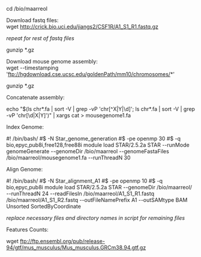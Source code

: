 cd /bio/maarreol

Download fastq files:  
wget http://crick.bio.uci.edu/jiangs2/CSF1R/A1_S1_R1.fastq.gz  

_repeat for rest of fastq files_  

gunzip *.gz  

Download mouse genome assembly:    
wget --timestamping 'ftp://hgdownload.cse.ucsc.edu/goldenPath/mm10/chromosomes/*'  

gunzip *.gz  

Concatenate assembly:  

echo "$(ls chr*.fa | sort -V | grep -vP 'chr[^X|Y|\d]'; ls chr*.fa | sort -V | grep -vP 'chr[\d|X|Y]')" | xargs cat > mousegenome1.fa

Index Genome:  

#! /bin/bash/
#$ -N Star_genome_generation
#$ -pe openmp 30
#$ -q bio,epyc,pub8i,free128,free88i
module load STAR/2.5.2a
STAR --runMode genomeGenerate --genomeDir /bio/maarreol --genomeFastaFiles /bio/maarreol/mousegenome1.fa --runThreadN 30

Align Genome:  

#! /bin/bash/
#$ -N Star_alignment_A1
#$ -pe openmp 10
#$ -q bio,epyc,pub8i
module load STAR/2.5.2a
STAR --genomeDir /bio/maarreol/ --runThreadN 24 --readFilesIn /bio/maarreol/A1_S1_R1.fastq /bio/maarreol/A1_S1_R2.fastq --outFileNamePrefix A1 --outSAMtype BAM Unsorted SortedByCoordinate

_replace necessary files and directory names in script for remaining files_ 

Features Counts:  

wget ftp://ftp.ensembl.org/pub/release-94/gtf/mus_musculus/Mus_musculus.GRCm38.94.gtf.gz  



